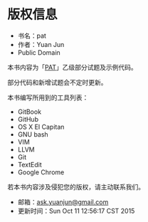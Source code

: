 # 版权信息

- 书名：pat
- 作者：Yuan Jun
- Public Domain

本书内容为「[PAT][1]」乙级部分试题及示例代码。

部分代码和新增试题会不定时更新。

本书编写所用到的工具列表：

- GitBook
- GitHub
- OS X EI Capitan
- GNU bash
- VIM
- LLVM
- Git
- TextEdit
- Google Chrome

若本书内容涉及侵犯您的版权，请主动联系我们。

- 邮箱：ask.yuanjun@gmail.com
- 更新时间：Sun Oct 11 12:56:17 CST 2015

[1]: http://www.patest.cn/ "Programming Ability Test，简称PAT"
